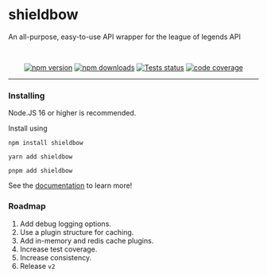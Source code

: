 # shieldbow

An all-purpose, easy-to-use API wrapper for the league of legends API
<div align="center">
	<br />
	<p>
		<a href="https://www.npmjs.com/package/shieldbow"><img src="https://img.shields.io/npm/v/shieldbow.svg?maxAge=3600&style=for-the-badge" alt="npm version" /></a>
		<a href="https://www.npmjs.com/package/shieldbow"><img src="https://img.shields.io/npm/dt/shieldbow.svg?maxAge=3600&style=for-the-badge" alt="npm downloads" /></a>
		<a href="https://github.com/TheDrone7/shieldbow/actions"><img src="https://img.shields.io/github/workflow/status/TheDrone7/shieldbow/Node.js%20CI?maxAge=3600&style=for-the-badge" alt="Tests status" /></a>
		<a href="https://codecov.io/gh/TheDrone7/shieldbow"><img src="https://img.shields.io/codecov/c/gh/TheDrone7/shieldbow?style=for-the-badge" alt="code coverage" /></a>
	</p>
</div>

---

### Installing

Node.JS 16 or higher is recommended.

Install using 
```
npm install shieldbow

yarn add shieldbow

pnpm add shieldbow
```

See the [documentation](https://thedrone7.github.io/shieldbow/) to learn more!

### Roadmap

1. Add debug logging options.
2. Use a plugin structure for caching.
3. Add in-memory and redis cache plugins.
4. Increase test coverage.
5. Increase consistency.
6. Release `v2`